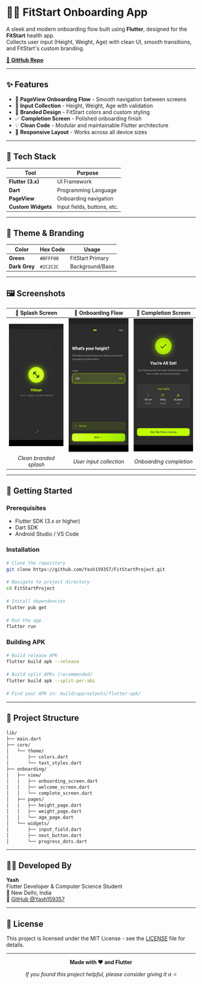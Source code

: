 # 🏋️‍♂️ FitStart Onboarding App

A sleek and modern onboarding flow built using **Flutter**, designed for the **FitStart** health app.  
Collects user input (Height, Weight, Age) with clean UI, smooth transitions, and FitStart's custom branding.

[🔗 **GitHub Repo**](https://github.com/Yash159357/FitStartProject)

---

## ✨ Features

- 🧭 **PageView Onboarding Flow** - Smooth navigation between screens
- 📏 **Input Collection** - Height, Weight, Age with validation
- 🎨 **Branded Design** - FitStart colors and custom styling
- ✅ **Completion Screen** - Polished onboarding finish
- 💡 **Clean Code** - Modular and maintainable Flutter architecture
- 📱 **Responsive Layout** - Works across all device sizes

---

## 🧱 Tech Stack

| Tool              | Purpose                    |
|-------------------|----------------------------|
| **Flutter (3.x)** | UI Framework              |
| **Dart**          | Programming Language       |
| **PageView**      | Onboarding navigation      |
| **Custom Widgets**| Input fields, buttons, etc.|

---

## 🎨 Theme & Branding

| Color        | Hex Code   | Usage                |
|--------------|------------|----------------------|
| **Green**    | `#BFFF00`  | FitStart Primary     |
| **Dark Grey**| `#2C2C2C`  | Background/Base      |

---

## 🖼️ Screenshots

<div align="center">

| 🔹 **Splash Screen** | 🔹 **Onboarding Flow** | 🔹 **Completion Screen** |
|:---:|:---:|:---:|
| <img src="https://github.com/Yash159357/FitStartProject/blob/main/assets/splash_screen.png" width="250" alt="Splash Screen"/> | <img src="https://github.com/Yash159357/FitStartProject/blob/main/assets/onboarding_screen.png" width="250" alt="Onboarding Screen"/> | <img src="https://github.com/Yash159357/FitStartProject/blob/main/assets/complete_screen.png" width="250" alt="Complete Screen"/> |
| *Clean branded splash* | *User input collection* | *Onboarding completion* |

</div>

---

## 🚀 Getting Started

### Prerequisites
- Flutter SDK (3.x or higher)
- Dart SDK
- Android Studio / VS Code

### Installation

```bash
# Clone the repository
git clone https://github.com/Yash159357/FitStartProject.git

# Navigate to project directory
cd FitStartProject

# Install dependencies
flutter pub get

# Run the app
flutter run
```

### Building APK

```bash
# Build release APK
flutter build apk --release

# Build split APKs (recommended)
flutter build apk --split-per-abi

# Find your APK in: build/app/outputs/flutter-apk/
```

---

## 📂 Project Structure

```
lib/
├── main.dart
├── core/
│   └── theme/
│       ├── colors.dart
│       └── text_styles.dart
├── onboarding/
│   ├── view/
│   │   ├── onboarding_screen.dart
│   │   ├── welcome_screen.dart
│   │   └── complete_screen.dart
│   ├── pages/
│   │   ├── height_page.dart
│   │   ├── weight_page.dart
│   │   └── age_page.dart
│   └── widgets/
│       ├── input_field.dart
│       ├── next_button.dart
│       └── progress_dots.dart
```

---

## 👨‍💻 Developed By

**Yash**  
Flutter Developer & Computer Science Student  
📍 New Delhi, India  
🔗 [GitHub @Yash159357](https://github.com/Yash159357)

---

## 📝 License

This project is licensed under the MIT License - see the [LICENSE](LICENSE) file for details.

---

<div align="center">

**Made with ❤️ and Flutter**

*If you found this project helpful, please consider giving it a ⭐*

</div>
